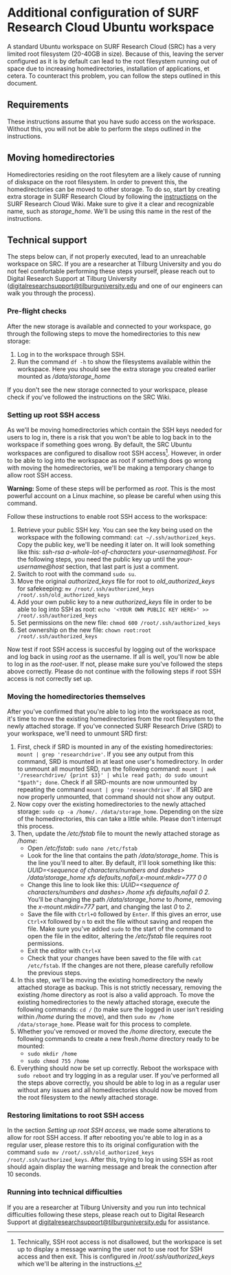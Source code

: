# Additional configuration of SURF Research Cloud Ubuntu workspace
A standard Ubuntu workspace on SURF Research Cloud (SRC) has a very limited root filesystem (20-40GB in size). Because of this, leaving the server configured as it is by default can lead to the root filesystem running out of space due to increasing homedirectories, installation of applications, et cetera. To counteract this problem, you can follow the steps outlined in this document.

## Requirements
These instructions assume that you have sudo access on the workspace. Without this, you will not be able to perform the steps outlined in the instructions.

## Moving homedirectories
Homedirectories residing on the root filesytem are a likely cause of running of diskspace on the root filesystem. In order to prevent this, the homedirectories can be moved to other storage.
To do so, start by creating extra storage in SURF Research Cloud by following the [instructions](https://servicedesk.surf.nl/wiki/spaces/WIKI/pages/19825226/External+storage+volumes) on the SURF Research Cloud Wiki. Make sure to give it a clear and recognizable name, such as _storage\_home_. We'll be using this name in the rest of the instructions.

## Technical support
The steps below can, if not properly executed, lead to an unreachable workspace on SRC. If you are a researcher at Tilburg University and you do not feel comfortable performing these steps yourself, please reach out to Digital Research Support at Tilburg University (digitalresearchsupport@tilburguniversity.edu and one of our engineers can walk you through the process).

### Pre-flight checks
After the new storage is available and connected to your workspace, go through the following steps to move the homedirectories to this new storage:
1. Log in to the workspace through SSH.
2. Run the command `df -h` to show the filesystems available within the workspace. Here you should see the extra storage you created earlier mounted as _/data/storage\_home_

If you don't see the new storage connected to your workspace, please check if you've followed the instructions on the SRC Wiki.

### Setting up root SSH access
As we'll be moving homedirectories which contain the SSH keys needed for users to log in, there is a risk that you won't be able to log back in to the workspace if something goes wrong. By default, the SRC Ubuntu workspaces are configured to disallow root SSH access[^1]. However, in order to be able to log into the workspace as root if something does go wrong with moving the homedirectories, we'll be making a temporary change to allow root SSH access.

**Warning:** Some of these steps will be performed as _root_. This is the most powerful account on a Linux machine, so please be careful when using this command.

Follow these instructions to enable root SSH access to the workspace:
1. Retrieve your public SSH key. You can see the key being used on the workspace with the following command: `cat ~/.ssh/authorized_keys`. Copy the public key, we'll be needing it later on. It will look something like this: _ssh-rsa a-whole-lot-of-characters your-username@host_. For the following steps, you need the public key up until the _your-username@host_ section, that last part is just a comment.
2. Switch to root with the command `sudo su`.
3. Move the original _authorized\_keys_ file for root to _old\_authorized\_keys_ for safekeeping: `mv /root/.ssh/authorized_keys /root/.ssh/old_authorized_keys`
4. Add your own public key to a new _authorized\_keys_ file in order to be able to log into SSH as root: `echo '<YOUR OWN PUBLIC KEY HERE>' >> /root/.ssh/authorized_keys`
5. Set permissions on the new file: `chmod 600 /root/.ssh/authorized_keys`
6. Set ownership on the new file: `chown root:root /root/.ssh/authorized_keys`

Now test if root SSH access is succesful by logging out of the workspace and log back in using _root_ as the username. If all is well, you'll now be able to log in as the _root_-user. If not, please make sure you've followed the steps above correctly. Please do not continue with the following steps if root SSH access is not correctly set up.

### Moving the homedirectories themselves
After you've confirmed that you're able to log into the workspace as root, it's time to move the existing homedirectories from the root filesystem to the newly attached storage.
If you've connected SURF Research Drive (SRD) to your workspace, we'll need to unmount SRD first:
1. First, check if SRD is mounted in any of the existing homedirectories: `mount | grep 'researchdrive'`. If you see any output from this command, SRD is mounted in at least one user's homedirectory. In order to unmount all mounted SRD, run the following command: `mount | awk '/researchdrive/ {print $3}' | while read path; do sudo umount "$path"; done`. Check if all SRD-mounts are now unmounted by repeating the command `mount | grep 'researchdrive'`. If all SRD are now properly unmounted, that command should not show any output.
2. Now copy over the existing homedirectories to the newly attached storage: `sudo cp -a /home/. /data/storage_home`. Depending on the size of the homedirectories, this can take a little while. Please don't interrupt this process.
3. Then, update the _/etc/fstab_ file to mount the newly attached storage as _/home_:
    - Open _/etc/fstab_: `sudo nano /etc/fstab`
    - Look for the line that contains the path _/data/storage\_home_. This is the line you'll need to alter. By default, it'll look something like this: _UUID=<sequence of characters/numbers and dashes> /data/storage_home xfs defaults,nofail,x-mount.mkdir=777 0 0_
    - Change this line to look like this: _UUID=<sequence of characters/numbers and dashes> /home xfs defaults,nofail 0 2_. You'll be changing the path _/data/storage_home_ to _/home_, removing the _x-mount.mkdir=777_ part, and changing the last _0_ to _2_.
    - Save the file with `Ctrl+O` followed by `Enter`. If this gives an error, use `Ctrl+X` followed by `n` to exit the file without saving and reopen the file. Make sure you've added `sudo` to the start of the command to open the file in the editor, altering the _/etc/fstab_ file requires root permissions.
    - Exit the editor with `Ctrl+X`
    - Check that your changes have been saved to the file with `cat /etc/fstab`. If the changes are not there, please carefully refollow the previous steps.
4. In this step, we'll be moving the existing homedirectory the newly attached storage as backup. This is not strictly necessary, removing the existing /home directory as root is also a valid approach. To move the existing homedirectories to the newly attached storage, execute the following commands: `cd /` (to make sure the logged in user isn't residing within _/home_ during the move), and then `sudo mv /home /data/storage_home`. Please wait for this process to complete.
5. Whether you've removed or moved the _/home_ directory, execute the following commands to create a new fresh _/home_ directory ready to be mounted:
    - `sudo mkdir /home`
    - `sudo chmod 755 /home`
6. Everything should now be set up correctly. Reboot the workspace with `sudo reboot` and try logging in as a regular user. If you've performed all the steps above correctly, you should be able to log in as a regular user without any issues and all homedirectories should now be moved from the root filesystem to the newly attached storage.

### Restoring limitations to root SSH access
In the section _Setting up root SSH access_, we made some alterations to allow for root SSH access. If after rebooting you're able to log in as a regular user, please restore this to its original configuration with the command `sudo mv /root/.ssh/old_authorized_keys /root/.ssh/authorized_keys`. After this, trying to log in using SSH as root should again display the warning message and break the connection after 10 seconds.

### Running into technical difficulties
If you are a researcher at Tilburg University and you run into technical difficulties following these steps, please reach out to Digital Research Support at digitalresearchsupport@tilburguniversity.edu for assistance.

[^1]: Technically, SSH root access is not disallowed, but the workspace is set up to display a message warning the user not to use root for SSH access and then exit. This is configured in _/root/.ssh/authorized\_keys_ which we'll be altering in the instructions.
